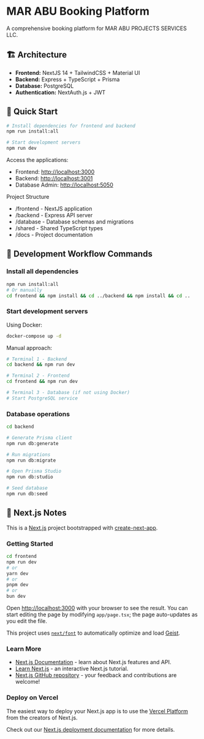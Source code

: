 # MAR ABU Booking Platform

A comprehensive booking platform for MAR ABU PROJECTS SERVICES LLC.

## 🏗️ Architecture
- **Frontend:** NextJS 14 + TailwindCSS + Material UI
- **Backend:** Express + TypeScript + Prisma
- **Database:** PostgreSQL
- **Authentication:** NextAuth.js + JWT

## 🚀 Quick Start
```bash
# Install dependencies for frontend and backend
npm run install:all

# Start development servers
npm run dev
```

Access the applications:
- Frontend: <http://localhost:3000>
- Backend: <http://localhost:3001>
- Database Admin: <http://localhost:5050>

Project Structure

- /frontend - NextJS application
- /backend - Express API server
- /database - Database schemas and migrations
- /shared - Shared TypeScript types
- /docs - Project documentation

## 🔄 Development Workflow Commands

### Install all dependencies
```bash
npm run install:all
# Or manually
cd frontend && npm install && cd ../backend && npm install && cd ..
```

### Start development servers

Using Docker:
```bash
docker-compose up -d
```

Manual approach:
```bash
# Terminal 1 - Backend
cd backend && npm run dev

# Terminal 2 - Frontend
cd frontend && npm run dev

# Terminal 3 - Database (if not using Docker)
# Start PostgreSQL service
```

### Database operations
```bash
cd backend

# Generate Prisma client
npm run db:generate

# Run migrations
npm run db:migrate

# Open Prisma Studio
npm run db:studio

# Seed database
npm run db:seed
```

## 📝 Next.js Notes
This is a [Next.js](https://nextjs.org) project bootstrapped with [create-next-app](https://nextjs.org/docs/app/api-reference/cli/create-next-app).

### Getting Started
```bash
cd frontend
npm run dev
# or
yarn dev
# or
pnpm dev
# or
bun dev
```

Open <http://localhost:3000> with your browser to see the result. You can start editing the page by modifying `app/page.tsx`; the page auto-updates as you edit the file.

This project uses [`next/font`](https://nextjs.org/docs/app/building-your-application/optimizing/fonts) to automatically optimize and load [Geist](https://vercel.com/font).

### Learn More
- [Next.js Documentation](https://nextjs.org/docs) - learn about Next.js features and API.
- [Learn Next.js](https://nextjs.org/learn) - an interactive Next.js tutorial.
- [Next.js GitHub repository](https://github.com/vercel/next.js) - your feedback and contributions are welcome!

### Deploy on Vercel
The easiest way to deploy your Next.js app is to use the [Vercel Platform](https://vercel.com/new?utm_medium=default-template&filter=next.js&utm_source=create-next-app&utm_campaign=create-next-app-readme) from the creators of Next.js.

Check out our [Next.js deployment documentation](https://nextjs.org/docs/app/building-your-application/deploying) for more details.
